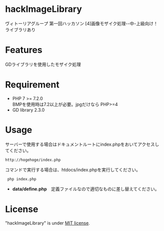 # hackImageLibrary
ヴィトーリアグループ 第一回ハッカソン [4]画像モザイク処理--中-上級向け！　ライブラリあり
 
# Features
 
GDライブラリを使用したモザイク処理
 
# Requirement
* PHP 7 >= 7.2.0  
BMPを使用時は7.2以上が必要。jpgだけなら PHP>=4
* GD library 2.3.0
 
 
# Usage

サーバーで使用する場合はドキュメントルートにindex.phpをおいてアクセスしてください。
```
http://hogehoge/index.php
```

コマンドで実行する場合は、htdocs/index.phpを実行してください。
```
 php index.php
```

 - **data/define.php**　定義ファイルなので適切なものに差し替えてください。

# License
 
"hackImageLibrary" is under [MIT license](https://en.wikipedia.org/wiki/MIT_License).
 
